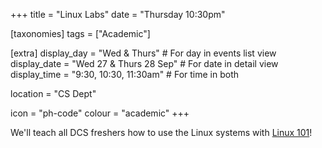 +++
title = "Linux Labs"
date = "Thursday 10:30pm"

[taxonomies]
tags = ["Academic"]

[extra]
display_day = "Wed & Thurs"     # For day in events list view
display_date = "Wed 27 & Thurs 28 Sep"  # For date in detail view
display_time = "9:30, 10:30, 11:30am"    # For time in both

location = "CS Dept"

icon = "ph-code"
colour = "academic"
+++

We'll teach all DCS freshers how to use the Linux systems with [Linux 101](@/resources/linux-101/index.md)!